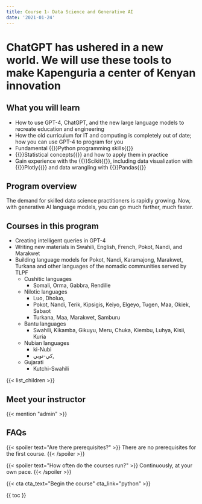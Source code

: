 ```yaml
---
title: Course 1- Data Science and Generative AI
date: '2021-01-24'
---
```

# ChatGPT has ushered in a new world. We will use these tools to make Kapenguria a center of Kenyan innovation


## What you will learn
- How to use GPT-4, ChatGPT, and the new large language models to recreate education and engineering
- How the old curriculum for IT and computing is completely out of date; how you can use GPT-4 to program for you
- Fundamental {{<hl>}}Python programming skills{{</hl>}}
- {{<hl>}}Statistical concepts{{</hl>}} and how to apply them in practice
- Gain experience with the {{<hl>}}Scikit{{</hl>}}, including data visualization with {{<hl>}}Plotly{{</hl>}} and data wrangling with {{<hl>}}Pandas{{</hl>}}

## Program overview

The demand for skilled data science practitioners is rapidly growing. Now, with generative AI language models, you can go much farther, much faster.
## Courses in this program
- Creating intelligent queries in GPT-4
- Writing new materials in Swahili, English, French, Pokot, Nandi, and Marakwet
- Building language models for Pokot, Nandi, Karamajong, Marakwet, Turkana and other languages of the nomadic communities served by TLPF
    - Cushitic languages
      - Somali, Orma, Gabbra, Rendille
    - Nilotic languages
        - Luo, Dholuo,
        - Pokot, Nandi, Terik, Kipsigis, Keiyo, Elgeyo, Tugen, Maa, Okiek, Sabaot
        - Turkana, Maa, Marakwet, Samburu
    - Bantu languages
        - Swahili, Kikamba, Gikuyu, Meru, Chuka, Kiembu, Luhya, Kisii, Kuria
    - Nubian languages
        - ki-Nubi
        - كي-نوبي,
    - Gujarati
        - Kutchi-Swahili
    


{{< list_children >}}

## Meet your instructor

{{< mention "admin" >}}

## FAQs

{{< spoiler text="Are there prerequisites?" >}}
There are no prerequisites for the first course.
{{< /spoiler >}}

{{< spoiler text="How often do the courses run?" >}}
Continuously, at your own pace.
{{< /spoiler >}}

{{< cta cta_text="Begin the course" cta_link="python" >}}

{{ toc }}
